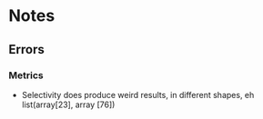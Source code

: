 # Notes

## Errors

### Metrics
- Selectivity does produce weird results, in different shapes, eh list(array[23], array [76])